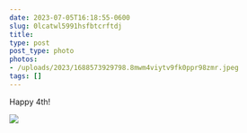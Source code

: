 ```yaml
---
date: 2023-07-05T16:18:55-0600
slug: 0lcatwl5991hsfbtcrftdj
title: 
type: post
post_type: photo
photos:
- /uploads/2023/1688573929798.8mwm4viytv9fk0ppr98zmr.jpeg
tags: []
---
```

Happy 4th!


![](/uploads/2023/1688573929798.8mwm4viytv9fk0ppr98zmr.jpeg)


